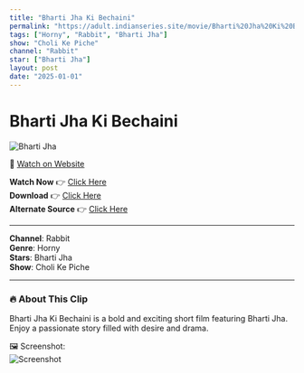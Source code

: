 ```yaml
---
title: "Bharti Jha Ki Bechaini"
permalink: "https://adult.indianseries.site/movie/Bharti%20Jha%20Ki%20Bechaini"
tags: ["Horny", "Rabbit", "Bharti Jha"]
show: "Choli Ke Piche"
channel: "Rabbit"
star: ["Bharti Jha"]
layout: post
date: "2025-01-01"
---
```


# Bharti Jha Ki Bechaini

![Bharti Jha](https://shorts.desisins.com/wp-content/uploads/2024/05/Bharti-Jha-Ki-Bechaini-Rabbit-DesiSins.com_.jpg)

🔗 [Watch on Website](https://adult.indianseries.site/movie/Bharti%20Jha%20Ki%20Bechaini)

**Watch Now** 👉 [Click Here](https://adult.indianseries.site/movie/Bharti%20Jha%20Ki%20Bechaini)  
**Download** 👉 [Click Here](https://adult.indianseries.site/movie/Bharti%20Jha%20Ki%20Bechaini)  
**Alternate Source** 👉 [Click Here](https://adult.indianseries.site/movie/Bharti%20Jha%20Ki%20Bechaini)

---

**Channel**: Rabbit  
**Genre**: Horny  
**Stars**: Bharti Jha  
**Show**: Choli Ke Piche

---

### 🔥 About This Clip

Bharti Jha Ki Bechaini is a bold and exciting short film featuring Bharti Jha. Enjoy a passionate story filled with desire and drama.
 
🖼️ Screenshot:  
![Screenshot](https://shorts.desisins.com/wp-content/uploads/2024/05/Bharti-Jha-Ki-Bechaini-Rabbit-DesiSins.com_.jpg)
